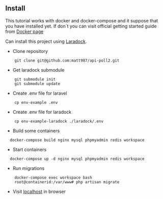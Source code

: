 
## Install
This tutorial works with docker and docker-compose and it suppose that you have installed yet.
If don´t you can visit official getting started guide from  [Docker page](https://www.docker.com/get-started)

Can install this project using [Laradock](https://laradock.io).

- Clone repository
```
	git clone git@github.com:matt987/api-poll2.git
```

- Get laradock submodule
```
	git submodule init
	git submodule update
```

- Create .env file for laravel
```
	cp env-example .env
```

- Create .env file for laradock
```
	cp env-example-laradock ./laradock/.env
```

- Build some containers
```
  docker-compose build nginx mysql phpmyadmin redis workspace
```

- Start containers
```
  docker-compose up -d nginx mysql phpmyadmin redis workspace
```

- Run migrations
```
	docker-compose exec workspace bash
	root@containerid:/var/www# php artisan migrate
```

- Visit [localhost](http://localhost) in browser
